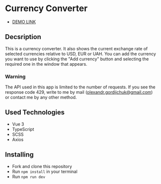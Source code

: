 # Currency Converter

- [DEMO LINK](https://sasha-gordijchuk.github.io/vue_currency-converter/)


## Decsription

This is a currency converter. It also shows the current exchange rate of selected currencies relative to USD, EUR or UAH. You can add the currency you want to use by clicking the "Add currency" button and selecting the required one in the window that appears.

### Warning 

The API used in this app is limited to the number of requests. If you see the response code 429, write to me by mail (olexandr.gordijchuk@gmail.com) or contact me by any other method.

## Used Technologies

  - Vue 3
  - TypeScript
  - SCSS
  - Axios

## Installing

  - Fork and clone this repository
  - Run `npm install` in your terminal
  - Run `npm run dev`




